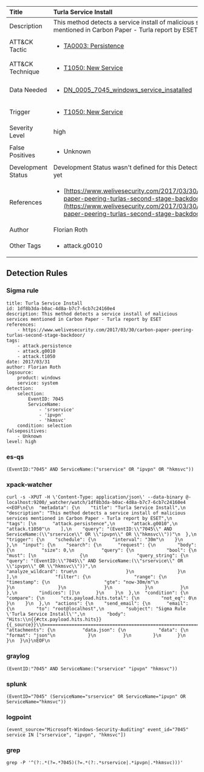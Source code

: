 | Title                | Turla Service Install                                                                                                                                                 |
|:---------------------|:------------------------------------------------------------------------------------------------------------------------------------------------------------|
| Description          | This method detects a service install of malicious services mentioned in Carbon Paper - Turla report by ESET                                                                                                                                           |
| ATT&amp;CK Tactic    |  <ul><li>[TA0003: Persistence](https://attack.mitre.org/tactics/TA0003)</li></ul>  |
| ATT&amp;CK Technique | <ul><li>[T1050: New Service](https://attack.mitre.org/techniques/T1050)</li></ul>  |
| Data Needed          | <ul><li>[DN_0005_7045_windows_service_insatalled](../Data_Needed/DN_0005_7045_windows_service_insatalled.md)</li></ul>  |
| Trigger              | <ul><li>[T1050: New Service](../Triggers/T1050.md)</li></ul>  |
| Severity Level       | high |
| False Positives      | <ul><li>Unknown</li></ul>  |
| Development Status   |  Development Status wasn't defined for this Detection Rule yet  |
| References           | <ul><li>[https://www.welivesecurity.com/2017/03/30/carbon-paper-peering-turlas-second-stage-backdoor/](https://www.welivesecurity.com/2017/03/30/carbon-paper-peering-turlas-second-stage-backdoor/)</li></ul>  |
| Author               | Florian Roth |
| Other Tags           | <ul><li>attack.g0010</li></ul> | 

## Detection Rules

### Sigma rule

```
title: Turla Service Install
id: 1df8b3da-b0ac-4d8a-b7c7-6cb7c24160e4
description: This method detects a service install of malicious services mentioned in Carbon Paper - Turla report by ESET
references:
    - https://www.welivesecurity.com/2017/03/30/carbon-paper-peering-turlas-second-stage-backdoor/
tags:
    - attack.persistence
    - attack.g0010
    - attack.t1050
date: 2017/03/31
author: Florian Roth
logsource:
    product: windows
    service: system
detection:
    selection:
        EventID: 7045
        ServiceName:
            - 'srservice'
            - 'ipvpn'
            - 'hkmsvc'
    condition: selection
falsepositives:
    - Unknown
level: high

```





### es-qs
    
```
(EventID:"7045" AND ServiceName:("srservice" OR "ipvpn" OR "hkmsvc"))
```


### xpack-watcher
    
```
curl -s -XPUT -H \'Content-Type: application/json\' --data-binary @- localhost:9200/_watcher/watch/1df8b3da-b0ac-4d8a-b7c7-6cb7c24160e4 <<EOF\n{\n  "metadata": {\n    "title": "Turla Service Install",\n    "description": "This method detects a service install of malicious services mentioned in Carbon Paper - Turla report by ESET",\n    "tags": [\n      "attack.persistence",\n      "attack.g0010",\n      "attack.t1050"\n    ],\n    "query": "(EventID:\\"7045\\" AND ServiceName:(\\"srservice\\" OR \\"ipvpn\\" OR \\"hkmsvc\\"))"\n  },\n  "trigger": {\n    "schedule": {\n      "interval": "30m"\n    }\n  },\n  "input": {\n    "search": {\n      "request": {\n        "body": {\n          "size": 0,\n          "query": {\n            "bool": {\n              "must": [\n                {\n                  "query_string": {\n                    "query": "(EventID:\\"7045\\" AND ServiceName:(\\"srservice\\" OR \\"ipvpn\\" OR \\"hkmsvc\\"))",\n                    "analyze_wildcard": true\n                  }\n                }\n              ],\n              "filter": {\n                "range": {\n                  "timestamp": {\n                    "gte": "now-30m/m"\n                  }\n                }\n              }\n            }\n          }\n        },\n        "indices": []\n      }\n    }\n  },\n  "condition": {\n    "compare": {\n      "ctx.payload.hits.total": {\n        "not_eq": 0\n      }\n    }\n  },\n  "actions": {\n    "send_email": {\n      "email": {\n        "to": "root@localhost",\n        "subject": "Sigma Rule \'Turla Service Install\'",\n        "body": "Hits:\\n{{#ctx.payload.hits.hits}}{{_source}}\\n================================================================================\\n{{/ctx.payload.hits.hits}}",\n        "attachments": {\n          "data.json": {\n            "data": {\n              "format": "json"\n            }\n          }\n        }\n      }\n    }\n  }\n}\nEOF\n
```


### graylog
    
```
(EventID:"7045" AND ServiceName:("srservice" "ipvpn" "hkmsvc"))
```


### splunk
    
```
(EventID="7045" (ServiceName="srservice" OR ServiceName="ipvpn" OR ServiceName="hkmsvc"))
```


### logpoint
    
```
(event_source="Microsoft-Windows-Security-Auditing" event_id="7045" service IN ["srservice", "ipvpn", "hkmsvc"])
```


### grep
    
```
grep -P '^(?:.*(?=.*7045)(?=.*(?:.*srservice|.*ipvpn|.*hkmsvc)))'
```




